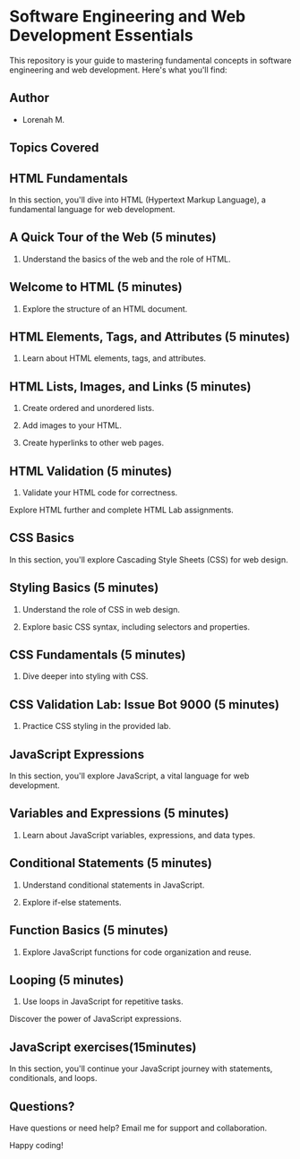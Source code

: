 # Software Engineering and Web Development Essentials

This repository is your guide to mastering fundamental concepts in software engineering and web development. Here's what you'll find:

## Author

- Lorenah M.

## Topics Covered

## HTML Fundamentals

In this section, you'll dive into HTML (Hypertext Markup Language), a fundamental language for web development.

## A Quick Tour of the Web (5 minutes)

1. Understand the basics of the web and the role of HTML.

## Welcome to HTML (5 minutes)

1. Explore the structure of an HTML document.

## HTML Elements, Tags, and Attributes (5 minutes)

1. Learn about HTML elements, tags, and attributes.

## HTML Lists, Images, and Links (5 minutes)

1. Create ordered and unordered lists.

2. Add images to your HTML.

3. Create hyperlinks to other web pages.

## HTML Validation (5 minutes)

1. Validate your HTML code for correctness.

Explore HTML further and complete HTML Lab assignments.

## CSS Basics

In this section, you'll explore Cascading Style Sheets (CSS) for web design.

## Styling Basics (5 minutes)

1. Understand the role of CSS in web design.

2. Explore basic CSS syntax, including selectors and properties.

## CSS Fundamentals (5 minutes)

1. Dive deeper into styling with CSS.

## CSS Validation Lab: Issue Bot 9000 (5 minutes)

1. Practice CSS styling in the provided lab.

## JavaScript Expressions

In this section, you'll explore JavaScript, a vital language for web development.

## Variables and Expressions (5 minutes)

1. Learn about JavaScript variables, expressions, and data types.

## Conditional Statements (5 minutes)

1. Understand conditional statements in JavaScript.

2. Explore if-else statements.

## Function Basics (5 minutes)

1. Explore JavaScript functions for code organization and reuse.

## Looping (5 minutes)

1. Use loops in JavaScript for repetitive tasks.

Discover the power of JavaScript expressions.

## JavaScript exercises(15minutes)

In this section, you'll continue your JavaScript journey with statements, conditionals, and loops.

## Questions?

Have questions or need help? Email me for support and collaboration.

Happy coding!
